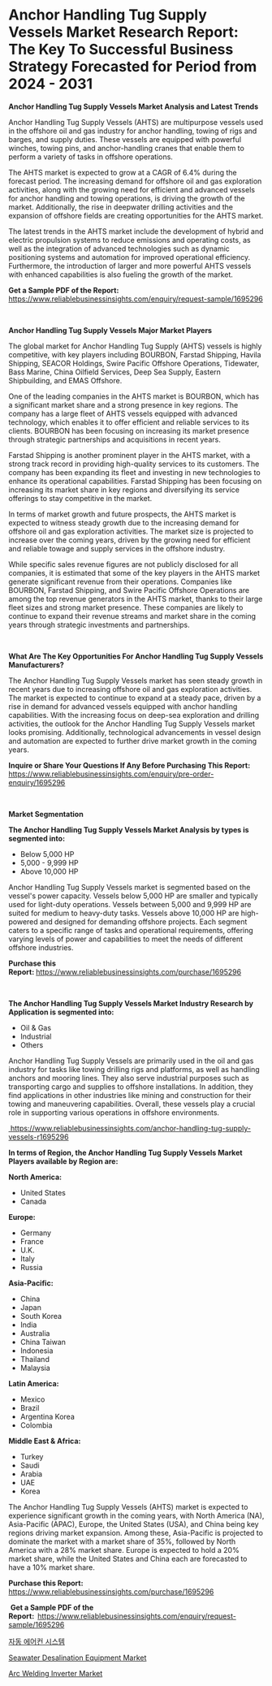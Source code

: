 <p><h1>Anchor Handling Tug Supply Vessels Market Research Report: The Key To Successful Business Strategy Forecasted for Period from 2024 - 2031</h1></p><p><strong>Anchor Handling Tug Supply Vessels Market Analysis and Latest Trends</strong></p>
<p><p>Anchor Handling Tug Supply Vessels (AHTS) are multipurpose vessels used in the offshore oil and gas industry for anchor handling, towing of rigs and barges, and supply duties. These vessels are equipped with powerful winches, towing pins, and anchor-handling cranes that enable them to perform a variety of tasks in offshore operations.</p><p>The AHTS market is expected to grow at a CAGR of 6.4% during the forecast period. The increasing demand for offshore oil and gas exploration activities, along with the growing need for efficient and advanced vessels for anchor handling and towing operations, is driving the growth of the market. Additionally, the rise in deepwater drilling activities and the expansion of offshore fields are creating opportunities for the AHTS market.</p><p>The latest trends in the AHTS market include the development of hybrid and electric propulsion systems to reduce emissions and operating costs, as well as the integration of advanced technologies such as dynamic positioning systems and automation for improved operational efficiency. Furthermore, the introduction of larger and more powerful AHTS vessels with enhanced capabilities is also fueling the growth of the market.</p></p>
<p><strong>Get a Sample PDF of the Report:&nbsp;</strong> <a href="https://www.reliablebusinessinsights.com/enquiry/request-sample/1695296">https://www.reliablebusinessinsights.com/enquiry/request-sample/1695296</a></p>
<p>&nbsp;</p>
<p><strong>Anchor Handling Tug Supply Vessels Major Market Players</strong></p>
<p><p>The global market for Anchor Handling Tug Supply (AHTS) vessels is highly competitive, with key players including BOURBON, Farstad Shipping, Havila Shipping, SEACOR Holdings, Swire Pacific Offshore Operations, Tidewater, Bass Marine, China Oilfield Services, Deep Sea Supply, Eastern Shipbuilding, and EMAS Offshore.</p><p>One of the leading companies in the AHTS market is BOURBON, which has a significant market share and a strong presence in key regions. The company has a large fleet of AHTS vessels equipped with advanced technology, which enables it to offer efficient and reliable services to its clients. BOURBON has been focusing on increasing its market presence through strategic partnerships and acquisitions in recent years.</p><p>Farstad Shipping is another prominent player in the AHTS market, with a strong track record in providing high-quality services to its customers. The company has been expanding its fleet and investing in new technologies to enhance its operational capabilities. Farstad Shipping has been focusing on increasing its market share in key regions and diversifying its service offerings to stay competitive in the market.</p><p>In terms of market growth and future prospects, the AHTS market is expected to witness steady growth due to the increasing demand for offshore oil and gas exploration activities. The market size is projected to increase over the coming years, driven by the growing need for efficient and reliable towage and supply services in the offshore industry.</p><p>While specific sales revenue figures are not publicly disclosed for all companies, it is estimated that some of the key players in the AHTS market generate significant revenue from their operations. Companies like BOURBON, Farstad Shipping, and Swire Pacific Offshore Operations are among the top revenue generators in the AHTS market, thanks to their large fleet sizes and strong market presence. These companies are likely to continue to expand their revenue streams and market share in the coming years through strategic investments and partnerships.</p></p>
<p>&nbsp;</p>
<p><strong>What Are The Key Opportunities For Anchor Handling Tug Supply Vessels Manufacturers?</strong></p>
<p><p>The Anchor Handling Tug Supply Vessels market has seen steady growth in recent years due to increasing offshore oil and gas exploration activities. The market is expected to continue to expand at a steady pace, driven by a rise in demand for advanced vessels equipped with anchor handling capabilities. With the increasing focus on deep-sea exploration and drilling activities, the outlook for the Anchor Handling Tug Supply Vessels market looks promising. Additionally, technological advancements in vessel design and automation are expected to further drive market growth in the coming years.</p></p>
<p><strong>Inquire or Share Your Questions If Any Before Purchasing This Report:</strong> <a href="https://www.reliablebusinessinsights.com/enquiry/pre-order-enquiry/1695296">https://www.reliablebusinessinsights.com/enquiry/pre-order-enquiry/1695296</a></p>
<p>&nbsp;</p>
<p><strong>Market Segmentation</strong></p>
<p><strong>The Anchor Handling Tug Supply Vessels Market Analysis by types is segmented into:</strong></p>
<p><ul><li>Below 5,000 HP</li><li>5,000 - 9,999 HP</li><li>Above 10,000 HP</li></ul></p>
<p><p>Anchor Handling Tug Supply Vessels market is segmented based on the vessel's power capacity. Vessels below 5,000 HP are smaller and typically used for light-duty operations. Vessels between 5,000 and 9,999 HP are suited for medium to heavy-duty tasks. Vessels above 10,000 HP are high-powered and designed for demanding offshore projects. Each segment caters to a specific range of tasks and operational requirements, offering varying levels of power and capabilities to meet the needs of different offshore industries.</p></p>
<p><strong>Purchase this Report:&nbsp;</strong><a href="https://www.reliablebusinessinsights.com/purchase/1695296">https://www.reliablebusinessinsights.com/purchase/1695296</a></p>
<p>&nbsp;</p>
<p><strong>The Anchor Handling Tug Supply Vessels Market Industry Research by Application is segmented into:</strong></p>
<p><ul><li>Oil & Gas</li><li>Industrial</li><li>Others</li></ul></p>
<p><p>Anchor Handling Tug Supply Vessels are primarily used in the oil and gas industry for tasks like towing drilling rigs and platforms, as well as handling anchors and mooring lines. They also serve industrial purposes such as transporting cargo and supplies to offshore installations. In addition, they find applications in other industries like mining and construction for their towing and maneuvering capabilities. Overall, these vessels play a crucial role in supporting various operations in offshore environments.</p></p>
<p><a href="https://www.reliablebusinessinsights.com/anchor-handling-tug-supply-vessels-r1695296">&nbsp;https://www.reliablebusinessinsights.com/anchor-handling-tug-supply-vessels-r1695296</a></p>
<p><strong>In terms of Region, the Anchor Handling Tug Supply Vessels Market Players available by Region are:</strong></p>
<p>
    <p> <strong> North America: </strong>
        <ul>
            <li>United States</li>
            <li>Canada</li>
        </ul>
        </p> 
    <p> <strong> Europe: </strong>
        <ul>
            <li>Germany</li>
            <li>France</li>
            <li>U.K.</li>
            <li>Italy</li>
            <li>Russia</li>
        </ul>
        </p> 
    <p> <strong> Asia-Pacific: </strong>
        <ul>
            <li>China</li>
            <li>Japan</li>
            <li>South Korea</li>
            <li>India</li>
            <li>Australia</li>
            <li>China Taiwan</li>
            <li>Indonesia</li>
            <li>Thailand</li>
            <li>Malaysia</li>
        </ul>
        </p> 
    <p> <strong> Latin America: </strong>
        <ul>
            <li>Mexico</li>
            <li>Brazil</li>
            <li>Argentina Korea</li>
            <li>Colombia</li>
        </ul>
        </p> 
    <p> <strong> Middle East & Africa: </strong>
        <ul>
            <li>Turkey</li>
            <li>Saudi</li>
            <li>Arabia</li>
            <li>UAE</li>
            <li>Korea</li>
        </ul>
    </p>
    </p>
<p><p>The Anchor Handling Tug Supply Vessels (AHTS) market is expected to experience significant growth in the coming years, with North America (NA), Asia-Pacific (APAC), Europe, the United States (USA), and China being key regions driving market expansion. Among these, Asia-Pacific is projected to dominate the market with a market share of 35%, followed by North America with a 28% market share. Europe is expected to hold a 20% market share, while the United States and China each are forecasted to have a 10% market share.</p></p>
<p><strong>Purchase this Report: </strong><a href="https://www.reliablebusinessinsights.com/purchase/1695296">https://www.reliablebusinessinsights.com/purchase/1695296</a></p>
<p>&nbsp;<strong>Get a Sample PDF of the Report:&nbsp;&nbsp;</strong><a href="https://www.reliablebusinessinsights.com/enquiry/request-sample/1695296">https://www.reliablebusinessinsights.com/enquiry/request-sample/1695296</a></p>
<p><strong></strong></p>
<p><p><a href="https://github.com/puputanisa684/Market-Research-Report-List-1/blob/main/7972196169778.md">자동 에어컨 시스템</a></p><p><a href="https://github.com/BryceTownsendr/Market-Research-Report-List-5/blob/main/seawater-desalination-equipment-market.md">Seawater Desalination Equipment Market</a></p><p><a href="https://github.com/caicuccucga/Market-Research-Report-List-1/blob/main/arc-welding-inverter-market.md">Arc Welding Inverter Market</a></p></p>